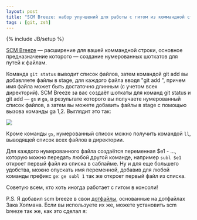 ```yaml
---
layout: post
title: "SCM Breeze: набор улучшений для работы с гитом из коммандной строки"
tags : [git, zsh]
---
```

{% include JB/setup %}

[SCM Breeze](https://github.com/ndbroadbent/scm_breeze) — расширение для вашей коммандной строки, основное предназначение которого — создание нумерованных шоткатов для путей к файлам.

Команда `git status` выводит список файлов, затем командой git add вы добавляете файлы в stage, для каждого файла вводя "git add <name of file>", причем имя файла может быть достаточно длинным (с учетом всех директорий). SCM Breeze за вас создаёт шоткаты для команд git status и git add — `gs` и `ga`, в результате которого вы получаете нумерованный список файлов, а затем вы можете добавить файлы в stage с помощью вызова команды ga 1,2. Выглядит это так:

![](http://cl.ly/image/2y0Q1v2m2o06/Screen%20Shot%202013-05-27%20at%205.01.04%20PM.png)

Кроме команды `gs`, нумерованный список можно получить командой `ll`, выводящей список всех файлов в директории.

Для каждого нумерованного файла создаётся переменная $e1 - ..., которую можно передать любой другой команде, например `subl $e1` откроет первый файл из списка в саблайме.
Ну и для еще большего удобства, можно опускать имя переменной, добавив для любой команды префикс `ge`: `ge subl 1` так же откроет первый файл из списка.

Советую всем, кто хоть иногда работает с гитом в консоли! 

P.S. Я добавил scm breeze в свои [дотфайлы](https://github.com/KELiON/dotfiles/tree/master/git), основанные на дотфайлах Зака Холмана. Если вы используете их же, можете установить scm breeze так же, как это сделал я: 
